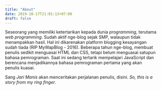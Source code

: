 ```yaml
---
title: "About"
date: 2019-10-17T21:01:13+07:00
draft: false
---
```


Seseorang yang memiliki ketertarikan kepada dunia *programming*, terutama *web programming*. Sudah aktif nge-blog sejak SMP, walaupun tidak menampakkan hasil. Hal ini dikarenakan platform blogging kesayangan sudah tiada (RIP MyWapBlog - 2016). Beberapa tahun nge-blog, membuat penulis sedikit menguasai HTML dan CSS, tetapi belum menguasai satupun bahasa pemrograman. Saat ini sedang tertarik mempelajari JavaScript dan berencana menjadikannya bahasa pemrograman pertama yang akan penulis kuasai.

Sang *Jari Manis* akan menceritakan perjalanan penulis, disini. *So, this is a story from my ring finger*.